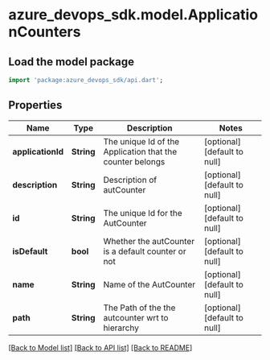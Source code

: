 # azure_devops_sdk.model.ApplicationCounters

## Load the model package
```dart
import 'package:azure_devops_sdk/api.dart';
```

## Properties
Name | Type | Description | Notes
------------ | ------------- | ------------- | -------------
**applicationId** | **String** | The unique Id of the Application that the counter belongs | [optional] [default to null]
**description** | **String** | Description of autCounter | [optional] [default to null]
**id** | **String** | The unique Id for the AutCounter | [optional] [default to null]
**isDefault** | **bool** | Whether the autCounter is a default counter or not | [optional] [default to null]
**name** | **String** | Name of the AutCounter | [optional] [default to null]
**path** | **String** | The Path of the the autcounter wrt to hierarchy | [optional] [default to null]

[[Back to Model list]](../README.md#documentation-for-models) [[Back to API list]](../README.md#documentation-for-api-endpoints) [[Back to README]](../README.md)


